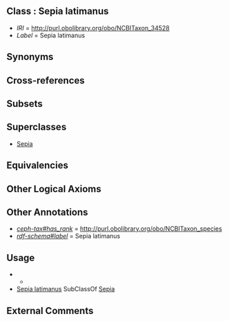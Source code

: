 
## Class : Sepia latimanus

 * *IRI* = http://purl.obolibrary.org/obo/NCBITaxon_34528
 * *Label* = Sepia latimanus

## Synonyms


## Cross-references


## Subsets


## Superclasses

 * [Sepia](../../NCBITaxon/09/NCBITaxon_6609.md)

## Equivalencies


## Other Logical Axioms


## Other Annotations

 * *[ceph-tax#has_rank](../../ceph-tax#has/nk/ceph-tax#has_rank.md)* = http://purl.obolibrary.org/obo/NCBITaxon_species
 * *[rdf-schema#label](../../el/rdf-schema#label.md)* = Sepia latimanus

## Usage

 * -
 * [Sepia latimanus](../../NCBITaxon/28/NCBITaxon_34528.md) SubClassOf [Sepia](../../NCBITaxon/09/NCBITaxon_6609.md)

## External Comments

